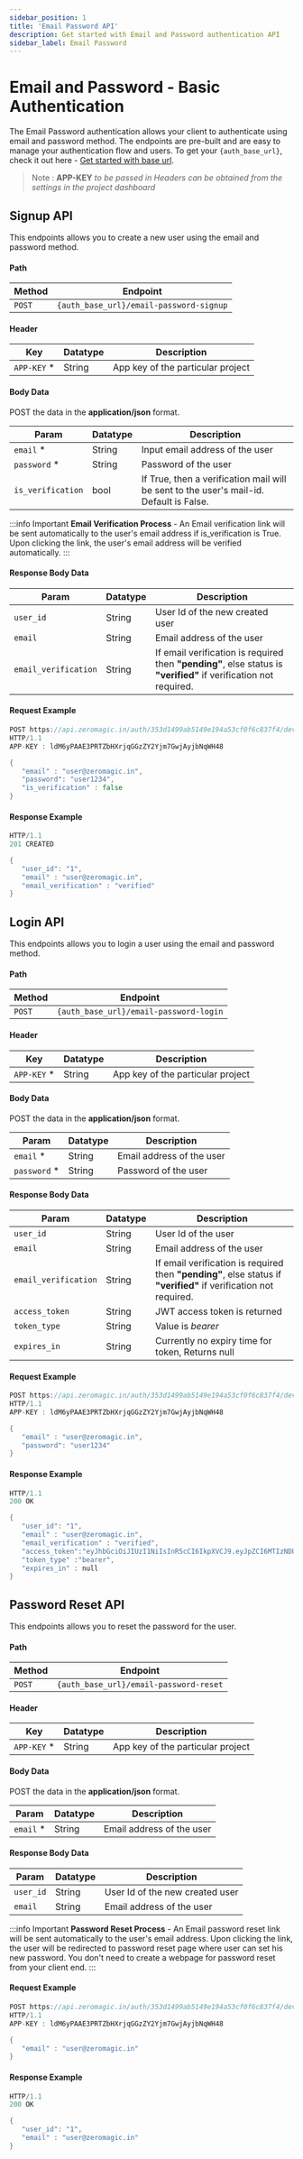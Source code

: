 ```yaml
---
sidebar_position: 1
title: 'Email Password API'
description: Get started with Email and Password authentication API
sidebar_label: Email Password
---
```


# Email and Password - Basic Authentication

The Email Password authentication allows your client to authenticate using email and password method. The endpoints are pre-built and are easy to manage your authentication flow and users. To get your `{auth_base_url}`, check it out here - [Get started with base url](/authentication/apireference/generalinfo#get-started-with-base-url).

> Note : **APP-KEY** *to be passed in Headers can be obtained from the settings in the project dashboard*


## Signup API

This endpoints allows you to create a new user using the email and password method.

#### Path
| Method | Endpoint |
|---------|-------|
|`POST` | `{auth_base_url}/email-password-signup`|

#### Header
| Key | Datatype | Description|
|-------|-------|----------|
| `APP-KEY` * | String | App key of the particular project |


#### Body Data
POST the data in the **application/json** format.

| Param | Datatype | Description|
|-------|-------|----------|
| `email` * | String | Input email address of the user |
| `password` * | String | Password of the user |
| `is_verification` | bool | If True, then a verification mail will be sent to the user's mail-id. Default is False. |

:::info Important
**Email Verification Process** - An Email verification link will be sent automatically to the user's email address if is_verification is True. Upon clicking the link, the user's email address will be verified automatically.
:::

#### Response Body Data

| Param | Datatype | Description|
|-------|-------|----------|
| `user_id` | String | User Id of the new created user |
| `email`  | String | Email address of the user |
| `email_verification` | String | If email verification is required then **"pending"**, else status is **"verified"** if verification not required. |


#### Request Example

```go
POST https://api.zeromagic.in/auth/353d1499ab5149e194a53cf0f6c837f4/development/email-password-signup 
HTTP/1.1
APP-KEY : ldM6yPAAE3PRTZbHXrjqGGzZY2Yjm7GwjAyjbNqWH48

{
   "email" : "user@zeromagic.in",
   "password": "user1234",
   "is_verification" : false
}
```

#### Response Example

```go
HTTP/1.1 
201 CREATED

{
   "user_id": "1",
   "email" : "user@zeromagic.in",
   "email_verification" : "verified"
}
```

## Login API

This endpoints allows you to login a user using the email and password method.

#### Path
| Method | Endpoint |
|---------|-------|
|`POST` | `{auth_base_url}/email-password-login`|

#### Header
| Key | Datatype | Description|
|-------|-------|----------|
| `APP-KEY` * | String | App key of the particular project |


#### Body Data
POST the data in the **application/json** format.

| Param | Datatype | Description|
|-------|-------|----------|
| `email` * | String | Email address of the user |
| `password` * | String | Password of the user |


#### Response Body Data

| Param | Datatype | Description|
|-------|-------|----------|
| `user_id` | String | User Id of the user |
| `email`  | String | Email address of the user |
| `email_verification` | String | If email verification is required then **"pending"**, else status if **"verified"** if verification not required. |
| `access_token` | String | JWT access token is returned |
| `token_type` | String | Value is *bearer* |
| `expires_in` | String | Currently no expiry time for token, Returns null |



#### Request Example

```go
POST https://api.zeromagic.in/auth/353d1499ab5149e194a53cf0f6c837f4/development/email-password-login 
HTTP/1.1
APP-KEY : ldM6yPAAE3PRTZbHXrjqGGzZY2Yjm7GwjAyjbNqWH48

{
   "email" : "user@zeromagic.in",
   "password": "user1234"
}
```

#### Response Example

```go
HTTP/1.1 
200 OK

{
   "user_id": "1",
   "email" : "user@zeromagic.in",
   "email_verification" : "verified",
   "access_token":"eyJhbGciOiJIUzI1NiIsInR5cCI6IkpXVCJ9.eyJpZCI6MTIzNDU2Nzg5LCJuYW1lIjoiSm9zZXBoIn0.OpOSSw7e485LOP5PrzScxHb7SR6sAOMRckfFwi4rp7o",
   "token_type" :"bearer",
   "expires_in" : null
}
```

## Password Reset API

This endpoints allows you to reset the password for the user.

#### Path
| Method | Endpoint |
|---------|-------|
|`POST` | `{auth_base_url}/email-password-reset`|

#### Header
| Key | Datatype | Description|
|-------|-------|----------|
| `APP-KEY` * | String | App key of the particular project |

#### Body Data
POST the data in the **application/json** format.

| Param | Datatype | Description|
|-------|-------|----------|
| `email` * | String | Email address of the user |


#### Response Body Data

| Param | Datatype | Description|
|-------|-------|----------|
| `user_id` | String | User Id of the new created user |
| `email`  | String | Email address of the user |


:::info Important
**Password Reset Process** - An Email password reset link will be sent automatically to the user's email address. Upon clicking the link, the user will be redirected to password reset page where user can set his new password. You don't need to create a webpage for password reset from your client end.
:::



#### Request Example

```go
POST https://api.zeromagic.in/auth/353d1499ab5149e194a53cf0f6c837f4/development/email-password-reset 
HTTP/1.1
APP-KEY : ldM6yPAAE3PRTZbHXrjqGGzZY2Yjm7GwjAyjbNqWH48

{
   "email" : "user@zeromagic.in"
}
```

#### Response Example

```go
HTTP/1.1 
200 OK

{
   "user_id": "1",
   "email" : "user@zeromagic.in"
}
```


